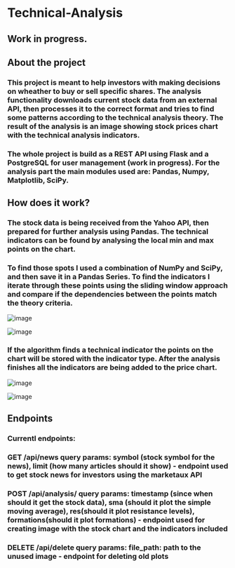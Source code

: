 # Technical-Analysis
## Work in progress.


## About the project
### This project is meant to help investors with making decisions on wheather to buy or sell specific shares. The analysis functionality downloads current stock data from an external API, then processes it to the correct format and tries to find some patterns according to the technical analysis theory. The result of the analysis is an image showing stock prices chart with the technical analysis indicators.
### The whole project is build as a REST API using Flask and a PostgreSQL for user management (work in progress). For the analysis part the main modules used are: Pandas, Numpy, Matplotlib, SciPy.
## How does it work?
### The stock data is being received from the Yahoo API, then prepared for further analysis using Pandas. The technical indicators can be found by analysing the local min and max points on the chart.
### To find those spots I used a combination of NumPy and SciPy, and then save it in a Pandas Series. To find the indicators I iterate through these points using the sliding window approach and compare if the dependencies between the points match the theory criteria.
![image](https://github.com/florian32/Technical-Analysis/assets/97685387/e03a15c1-93ae-4769-9df1-e6c3072fa7ba)

![image](https://github.com/florian32/Technical-Analysis/assets/97685387/ca355197-2c5a-401b-ae76-1107287aefc6)

### If the algorithm finds a technical indicator the points on the chart will be stored with the indicator type. After the analysis finishes all the indicators are being added to the price chart.

![image](https://github.com/florian32/Technical-Analysis/assets/97685387/f84f8b17-b486-4079-b6d7-fab8744a8a63)

![image](https://github.com/florian32/Technical-Analysis/assets/97685387/a51eb04d-85f4-4355-855d-2bed4ec9b103)

## Endpoints
### Currentl endpoints:
### GET /api/news query params: symbol (stock symbol for the news), limit (how many articles should it show) - endpoint used to get stock news for investors using the marketaux API
### POST /api/analysis/<symbol> query params: timestamp (since when should it get the stock data), sma (should it plot the simple moving average), res(should it plot resistance levels), formations(should it plot formations) - endpoint used for creating image with the stock chart and the indicators included
### DELETE /api/delete query params: file_path: path to the unused image -  endpoint for deleting old plots
